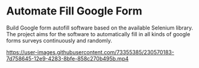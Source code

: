# Automate Fill Google Form
Build Google form autofill software based on the available Selenium library. The project aims for the software to automatically fill in all kinds of google forms surveys continuously and randomly.

https://user-images.githubusercontent.com/73355385/230570183-7d758645-12e9-4283-8bfe-858c270b495b.mp4

